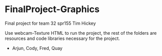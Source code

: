 # FinalProject-Graphics
Final project for team 32 spr155 Tim Hickey

Use webcam-Texture HTML to run the project, 
the rest of the folders are resources and 
code libraries necessary for the project.

- Arjun, Cody, Fred, Quay
